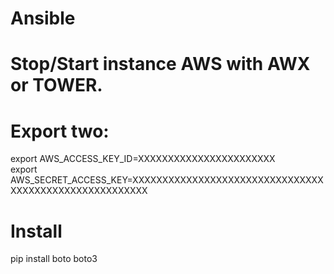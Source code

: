 # Ansible
# Stop/Start instance AWS with AWX or TOWER.

# Export two: 
export AWS_ACCESS_KEY_ID=XXXXXXXXXXXXXXXXXXXXXXX  
export AWS_SECRET_ACCESS_KEY=XXXXXXXXXXXXXXXXXXXXXXXXXXXXXXXXXXXXXXXXXXXXXXXXXXXXXXX

# Install 
pip install boto boto3
